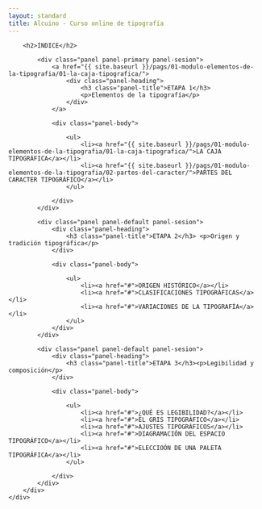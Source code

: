 ```yaml
---
layout: standard
title: Alcuino - Curso online de tipografía
---
```


<div class="seccion dos">
	<div class="container">
		<div class="col-md-8 col-md-offset-2">

		<h2>ÍNDICE</h2>

			<div class="panel panel-primary panel-sesion">
				<a href="{{ site.baseurl }}/pags/01-modulo-elementos-de-la-tipografia/01-la-caja-tipografica/">
					<div class="panel-heading">
						<h3 class="panel-title">ETAPA 1</h3>
						<p>Elementos de la tipografía</p>
					</div>
				</a>

				<div class="panel-body">

					<ul>
						<li><a href="{{ site.baseurl }}/pags/01-modulo-elementos-de-la-tipografia/01-la-caja-tipografica/">LA CAJA TIPOGRÁFICA</a></li>
						<li><a href="{{ site.baseurl }}/pags/01-modulo-elementos-de-la-tipografia/02-partes-del-caracter/">PARTES DEL CARACTER TIPOGRÁFICO</a></li>
					</ul>

				</div>
			</div>

			<div class="panel panel-default panel-sesion">
				<div class="panel-heading">
					<h3 class="panel-title">ETAPA 2</h3> <p>Origen y tradición tipográfica</p>
				</div>

				<div class="panel-body">

					<ul>
						<li><a href="#">ORIGEN HISTÓRICO</a></li>
						<li><a href="#">CLASIFICACIONES TIPOGRÁFICAS</a></li>
						<li><a href="#">VARIACIONES DE LA TIPOGRAFÍA</a></li>
					</ul>
				</div>
			</div>

			<div class="panel panel-default panel-sesion">
				<div class="panel-heading">
					<h3 class="panel-title">ETAPA 3</h3><p>Legibilidad y composición</p>
				</div>

				<div class="panel-body">

					<ul>
						<li><a href="#">¿QUÉ ES LEGIBILIDAD?</a></li>
						<li><a href="#">EL GRIS TIPOGRÁFICO</a></li>
						<li><a href="#">AJUSTES TIPOGRÁFICOS</a></li>
						<li><a href="#">DIAGRAMACIÓN DEL ESPACIO TIPOGRÁFICO</a></li>
						<li><a href="#">ELECCIOÓN DE UNA PALETA TIPOGRÁFICA</a></li>
					</ul>

				</div>
			</div>
		</div>
	</div>
</div>